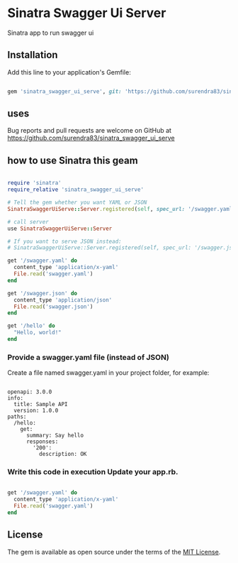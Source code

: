# Sinatra Swagger Ui Server

Sinatra app to run swagger ui

## Installation

Add this line to your application's Gemfile:

```ruby

gem 'sinatra_swagger_ui_serve', git: 'https://github.com/surendra83/sinatra_swagger_ui_serve'

```
## uses

Bug reports and pull requests are welcome on GitHub at https://github.com/surendra83/sinatra_swagger_ui_serve


## how to use Sinatra this geam


```Ruby

require 'sinatra'
require_relative 'sinatra_swagger_ui_serve'

# Tell the gem whether you want YAML or JSON
SinatraSwaggerUiServe::Server.registered(self, spec_url: '/swagger.yaml')

# call server
use SinatraSwaggerUiServe::Server

# If you want to serve JSON instead:
# SinatraSwaggerUiServe::Server.registered(self, spec_url: '/swagger.json')

get '/swagger.yaml' do
  content_type 'application/x-yaml'
  File.read('swagger.yaml')
end

get '/swagger.json' do
  content_type 'application/json'
  File.read('swagger.json')
end

get '/hello' do
  "Hello, world!"
end

```

### Provide a swagger.yaml file (instead of JSON)
Create a file named swagger.yaml in your project folder, for example:

```yamal

openapi: 3.0.0
info:
  title: Sample API
  version: 1.0.0
paths:
  /hello:
    get:
      summary: Say hello
      responses:
        '200':
          description: OK

```

### Write this code in execution Update your app.rb. 

```Ruby

get '/swagger.yaml' do
  content_type 'application/x-yaml'
  File.read('swagger.yaml')
end

```


## License

The gem is available as open source under the terms of the [MIT License](http://opensource.org/licenses/MIT).
